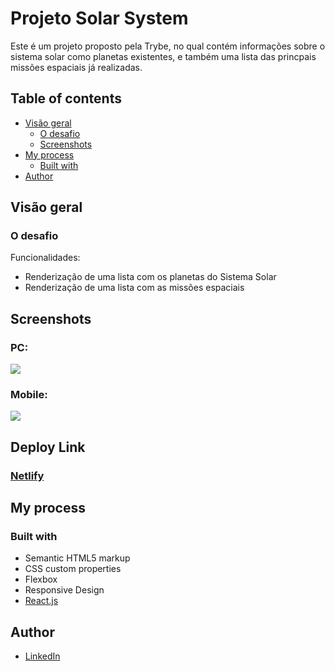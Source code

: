# Projeto Solar System

Este é um projeto proposto pela Trybe, no qual contém informações sobre o sistema solar como planetas existentes, e também uma lista das princpais missões espaciais já realizadas.

## Table of contents

- [Visão geral](#visão-geral)
  - [O desafio](#o-desafio)
  - [Screenshots](#screenshots)
- [My process](#my-process)
  - [Built with](#built-with)
- [Author](#author)

## Visão geral

### O desafio

Funcionalidades:

- Renderização de uma lista com os planetas do Sistema Solar
- Renderização de uma lista com as missões espaciais

## Screenshots

### PC:
![](./images/screenshots/pc.png)

### Mobile:
![](./images/screenshots/mobile.png)

## Deploy Link

### [Netlify](https://vmd-solar-system.netlify.app)

## My process

### Built with

- Semantic HTML5 markup
- CSS custom properties
- Flexbox
- Responsive Design
- [React.js](https://reactjs.org/)

## Author

- [LinkedIn](https://www.linkedin.com/in/vinicius-s-melo/)
